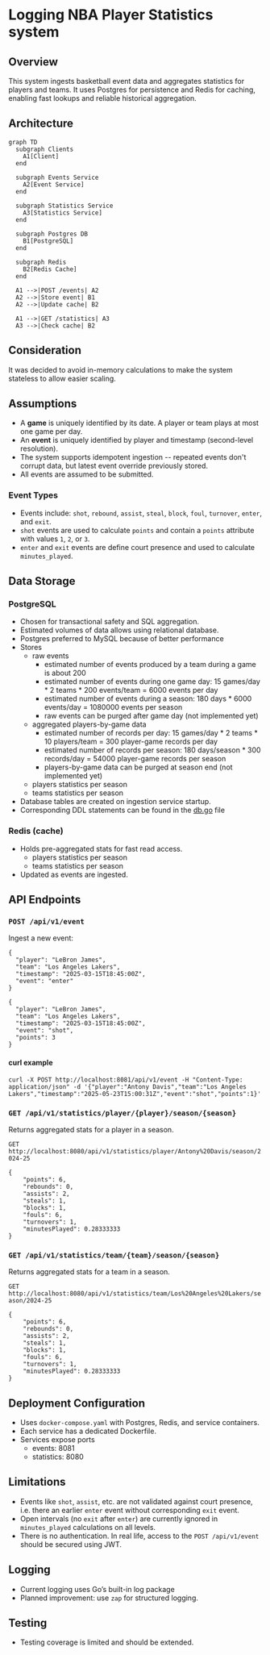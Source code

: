 # Logging NBA Player Statistics system

## Overview
This system ingests basketball event data and aggregates statistics for players and teams. 
It uses Postgres for persistence and Redis for caching, enabling fast lookups and reliable historical aggregation.

## Architecture
```mermaid
graph TD
  subgraph Clients
    A1[Client]
  end

  subgraph Events Service
    A2[Event Service]
  end

  subgraph Statistics Service
    A3[Statistics Service]
  end

  subgraph Postgres DB
    B1[PostgreSQL]
  end

  subgraph Redis
    B2[Redis Cache]
  end

  A1 -->|POST /events| A2
  A2 -->|Store event| B1
  A2 -->|Update cache| B2

  A1 -->|GET /statistics| A3
  A3 -->|Check cache| B2
```

## Consideration
It was decided to avoid in-memory calculations to make the system stateless to allow easier scaling.

## Assumptions
* A **game** is uniquely identified by its date. A player or team plays at most one game per day.
* An **event** is uniquely identified by player and timestamp (second-level resolution).
* The system supports idempotent ingestion -- repeated events don't corrupt data, but latest event override previously stored.
* All events are assumed to be submitted.

### Event Types
* Events include: `shot`, `rebound`, `assist`, `steal`, `block`, `foul`, `turnover`, `enter`, and `exit`.
* `shot` events are used to calculate `points` and contain a `points` attribute with values `1`, `2`, or `3`.
* `enter` and `exit` events are define court presence and used to calculate `minutes_played`. 

## Data Storage
### PostgreSQL
* Chosen for transactional safety and SQL aggregation.
* Estimated volumes of data allows using relational database.
* Postgres preferred to MySQL because of better performance
* Stores 
  * raw events
    * estimated number of events produced by a team during a game is about 200
    * estimated number of events during one game day: 15 games/day * 2 teams * 200 events/team = 6000 events per day
    * estimated number of events during a season: 180 days * 6000 events/day = 1080000 events per season
    * raw events can be purged after game day (not implemented yet)
  * aggregated players-by-game data
    * estimated number of records per day: 15 games/day * 2 teams * 10 players/team = 300 player-game records per day
    * estimated number of records per season: 180 days/season * 300 records/day = 54000 player-game records per season
    * players-by-game data can be purged at season end (not implemented yet)
  * players statistics per season
  * teams statistics per season
* Database tables are created on ingestion service startup.
* Corresponding DDL statements can be found in the [db.go](/events/internal/db.go) file 

### Redis (cache)
* Holds pre-aggregated stats for fast read access.
  * players statistics per season
  * teams statistics per season
* Updated as events are ingested.

## API Endpoints
### `POST /api/v1/event`

Ingest a new event:
```
{
  "player": "LeBron James",
  "team": "Los Angeles Lakers",
  "timestamp": "2025-03-15T18:45:00Z",
  "event": "enter"
}
```
```
{
  "player": "LeBron James",
  "team": "Los Angeles Lakers",
  "timestamp": "2025-03-15T18:45:00Z",
  "event": "shot",
  "points": 3
}
```
#### curl example
```
curl -X POST http://localhost:8081/api/v1/event -H "Content-Type: application/json" -d '{"player":"Antony Davis","team":"Los Angeles Lakers","timestamp":"2025-05-23T15:00:31Z","event":"shot","points":1}'
```



### `GET /api/v1/statistics/player/{player}/season/{season}`
Returns aggregated stats for a player in a season.

`GET  http://localhost:8080/api/v1/statistics/player/Antony%20Davis/season/2024-25`
```
{
    "points": 6,
    "rebounds": 0,
    "assists": 2,
    "steals": 1,
    "blocks": 1,
    "fouls": 6,
    "turnovers": 1,
    "minutesPlayed": 0.28333333
}
```

### `GET /api/v1/statistics/team/{team}/season/{season}`
Returns aggregated stats for a team in a season.

`GET  http://localhost:8080/api/v1/statistics/team/Los%20Angeles%20Lakers/season/2024-25`
```
{
    "points": 6,
    "rebounds": 0,
    "assists": 2,
    "steals": 1,
    "blocks": 1,
    "fouls": 6,
    "turnovers": 1,
    "minutesPlayed": 0.28333333
}
```

## Deployment Configuration
* Uses `docker-compose.yaml` with Postgres, Redis, and service containers.
* Each service has a dedicated Dockerfile.
* Services expose ports 
  * events: 8081 
  * statistics: 8080

## Limitations
* Events like `shot`, `assist`, etc. are not validated against court presence, i.e. there an earlier `enter` event without corresponding `exit` event.
* Open intervals (no `exit` after `enter`) are currently ignored in `minutes_played` calculations on all levels.
* There is no authentication. In real life, access to the `POST /api/v1/event` should be secured using JWT.

## Logging
* Current logging uses Go’s built-in log package
* Planned improvement: use `zap` for structured logging.

## Testing
* Testing coverage is limited and should be extended.
